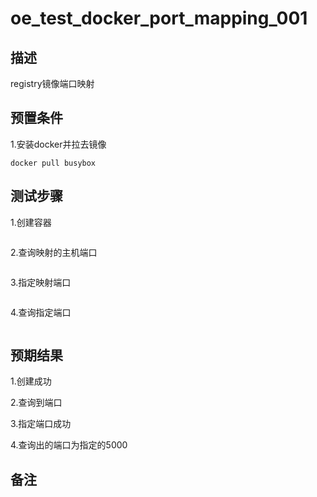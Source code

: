 # oe_test_docker_port_mapping_001

## 描述

registry镜像端口映射

## 预置条件

1.安装docker并拉去镜像

```yum install -y  docker
docker pull busybox
```

## 测试步骤

1.创建容器

```docker run --name=container_registry -d -P registry
```

2.查询映射的主机端口

```docker port container_registry
```

3.指定映射端口

```docker run --name=container_registry -d -p 5000:5000 registry
```

4.查询指定端口

```docker port container_registry
```

## 预期结果

1.创建成功

2.查询到端口

3.指定端口成功

4.查询出的端口为指定的5000

## 备注